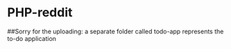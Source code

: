 # PHP-reddit

##Sorry for the uploading: a separate folder called todo-app represents the to-do application
